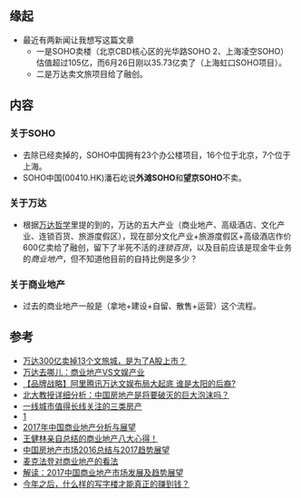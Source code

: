 ##  缘起
+ 最近有两新闻让我想写这篇文章
	+ 一是SOHO卖楼（北京CBD核心区的光华路SOHO 2、上海凌空SOHO）估值超过105亿，而6月26日刚以35.73亿卖了（上海虹口SOHO项目）。
	+ 二是万达卖文旅项目给了融创。

##  内容
###  关于SOHO
+ 去除已经卖掉的，SOHO中国拥有23个办公楼项目，16个位于北京，7个位于上海。
+ SOHO中国(00410.HK)潘石屹说**外滩SOHO**和**望京SOHO**不卖。

###  关于万达
+ 根据[万达哲学](http://www.jianshu.com/p/88e1e61e095b)里提的到的，万达的五大产业（商业地产、高级酒店、文化产业、连锁百货、旅游度假区），现在部分文化产业+旅游度假区+高级酒店作价600亿卖给了融创，留下了半死不活的*连锁百货*，以及目前应该是现金牛业务的*商业地产*，但不知道他目前的自持比例是多少？

###  关于商业地产
+ 过去的商业地产一般是（拿地+建设+自留、散售+运营）这个流程。


##  参考
+ [万达300亿卖掉13个文旅城，是为了A股上市？](https://baijia.baidu.com/s?id=1572550893619453&wfr=pc&fr=new_lst)
+ [万达去哪儿：商业地产VS文娱产业](http://sz.jiwu.com/news/2029627.html)
+ [【品牌战略】阿里腾讯万达文娱布局大起底 谁是太阳的后裔?](http://www.maigoo.com/news/455674.html)
+ [北大教授详细分析：中国房地产是将要破灭的巨大泡沫吗？](https://wallstreetcn.com/articles/3012652)
+ [一线城市值得长线关注的三类房产](https://mp.weixin.qq.com/s?__biz=MzA4NDc2ODg0Mg==&mid=2650111052&idx=1&sn=95eab4422c698c8abce91f6302ec70dc&chksm=87e3fd69b094747f8841bd103244494f5088e3be913e04cbf64920c29c7686b7e44f1fd659b0&scene=21#wechat_redirect)
+ [1](http://www.360doc.com/content/17/0207/21/38377654_627358464.shtml)
+ [2017年中国商业地产分析与展望](https://wallstreetcn.com/articles/288371)
+ [王健林亲自总结的商业地产八大心得！](http://www.linkshop.com.cn/web/archives/2015/337725.shtml)
+ [中国房地产市场2016总结与2017趋势展望](http://fdc.fang.com/news/2016-12-31/24000091.htm)
+ [麦克法登对商业地产的看法](https://wenku.baidu.com/view/4d1cdf211eb91a37f1115ca9.html)
+ [解读：2017中国商业地产市场发展及趋势展望](http://www.sohu.com/a/127894822_465163)
+ [今年之后，什么样的写字楼才能真正的赚到钱？](https://wallstreetcn.com/articles/3006098)